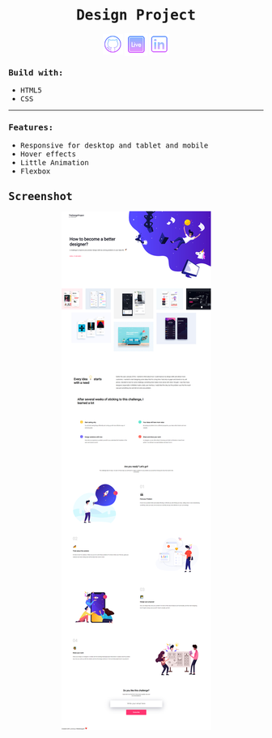 <h1 align="center"><samp>Design Project</samp> </h1>
<p align="center"> 
  <a href="https://github.com/xoFrey" target="_blank"> <img width="40" align="center" src="./assets/img/icons8-github-64.png"/></a>
  <a href="https://wanderlust-adventures-inky.vercel.app" target="_blank"> <img width="45" align="center" src="./assets/img/icons8-livepage-64.png"/></a>
  <a href="https://www.linkedin.com/in/izel-acar-0572332ba/" target="_blank"> <img width="40" align="center" src="./assets/img/icons8-linkedin-64.png"/></a>
</p>


<h3><samp>Build with:</samp></h3>
<ul>
<li><samp>HTML5</samp></li>
<li><samp>CSS</samp></li>
</ul>

<hr/>

<h3><samp>Features:</samp></h3>
<ul>
<li><samp>Responsive for desktop and tablet and mobile</samp></li>
<li><samp>Hover effects</samp></li>
<li><samp>Little Animation</samp></li>
<li><samp>Flexbox</samp></li>
</ul>


<h2><samp>Screenshot</samp></h2>

<p align="center">
<img src="./assets/img/Screenshot.png"/>
</p>



  

